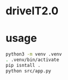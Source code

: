 # driveIT2.0

# usage

```bash
python3 -m venv .venv
. .venv/bin/activate
pip isntall .
python src/app.py
```
